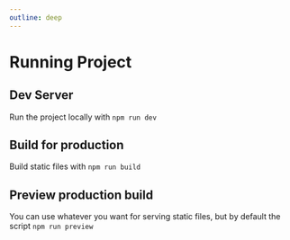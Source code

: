 ```yaml
---
outline: deep
---
```


# Running Project

## Dev Server

Run the project locally with `npm run dev`

## Build for production

Build static files with `npm run build`

## Preview production build

You can use whatever you want for serving static files, but
by default the script `npm run preview`
